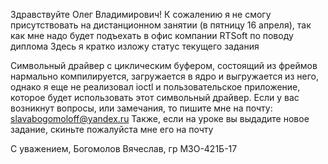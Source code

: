 Здравствуйте Олег Владимирович!
К сожалению я не смогу присутствовать на дистанционном занятии (в пятницу 16 апреля), так как мне надо будет подъехать в офис компании RTSoft по поводу диплома
Здесь я кратко изложу статус текущего задания

Символьный драйвер с циклическим буфером, состоящий из фреймов нармально компилируется, загружается в ядро и выгружается из него, однако я еще не реализовал ioctl и пользовательское приложение, которое будет использовать этот символьный драйвер.
Если у вас возникнут вопросы, или замечания, то пишите мне на почту: slavabogomoloff@yandex.ru
Также, если на уроке вы выдадите новое задание, скиньте пожалуйста мне его на почту

С уважением, Богомолов Вячеслав, гр М3О-421Б-17
